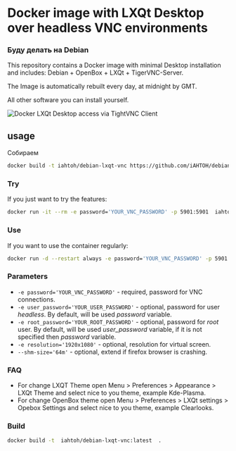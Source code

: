 # Docker image with LXQt Desktop over headless VNC environments
### Буду делать на Debian

This repository contains a Docker image with minimal Desktop installation and includes: Debian + OpenBox + LXQt + TigerVNC-Server.

The Image is automatically rebuilt every day, at midnight by GMT.

All other software you can install yourself.

![Docker LXQt Desktop access via TightVNC Client](https://raw.githubusercontent.com/LabEG/centos-lxqt-vnc/master/.pics/vnc_container_view.jpg)

## usage
Собираем
```sh
docker build -t iahtoh/debian-lxqt-vnc https://github.com/iAHTOH/debian-lxqt-vnc.git
```

### Try
If you just want to try the features:
```sh
docker run -it --rm -e password='YOUR_VNC_PASSWORD' -p 5901:5901  iahtoh/debian-lxqt-vnc:latest 
```

### Use
If you want to use the container regularly:
```sh
docker run -d --restart always -e password='YOUR_VNC_PASSWORD' -p 5901:5901  iahtoh/debian-lxqt-vnc:latest 
```

### Parameters
- `-e password='YOUR_VNC_PASSWORD'` - required, password for VNC connections.
- `-e user_password='YOUR_USER_PASSWORD'` - optional, password for user *headless*. By default, will be used *password* variable.
- `-e root_password='YOUR_ROOT_PASSWORD'` - optional, password for *root* user. By default, will be used *user_password* variable, if it is not specified then *password* variable.
- `-e resolution='1920x1080'` - optional, resolution for virtual screen.
- `--shm-size='64m'` - optional, extend if firefox browser is crashing.

### FAQ
- For change LXQT Theme open Menu > Preferences > Appearance > LXQt Theme and select nice to you theme, example Kde-Plasma.
- For change OpenBox theme open Menu > Preferences > LXQt settings > Opebox Settings and select nice to you theme, example Clearlooks.


### Build

```sh
docker build -t  iahtoh/debian-lxqt-vnc:latest  .
```

